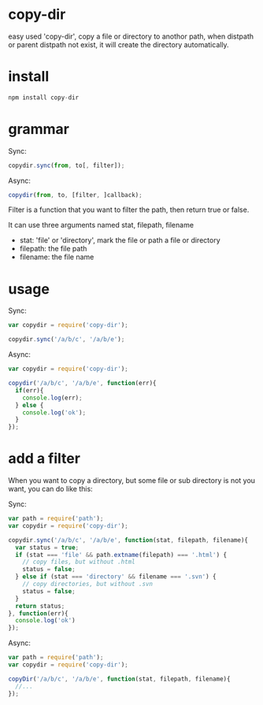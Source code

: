 # copy-dir

  easy used 'copy-dir', copy a file or directory to anothor path, when distpath or parent distpath not exist, it will create the directory automatically.

# install

```js
npm install copy-dir
```

# grammar

Sync:

```js
copydir.sync(from, to[, filter]);
```

Async:

```js
copydir(from, to, [filter, ]callback);
```

Filter is a function that you want to filter the path, then return true or false.

It can use three arguments named stat, filepath, filename

* stat: 'file' or 'directory', mark the file or path a file or directory
* filepath: the file path
* filename: the file name

# usage

Sync:

```js
var copydir = require('copy-dir');

copydir.sync('/a/b/c', '/a/b/e');
```

Async:

```js
var copydir = require('copy-dir');

copydir('/a/b/c', '/a/b/e', function(err){
  if(err){
    console.log(err);
  } else {
    console.log('ok');
  }
});
```

# add a filter

When you want to copy a directory, but some file or sub directory is not you want, you can do like this:

Sync:

```js
var path = require('path');
var copydir = require('copy-dir');

copydir.sync('/a/b/c', '/a/b/e', function(stat, filepath, filename){
  var status = true;
  if (stat === 'file' && path.extname(filepath) === '.html') {
    // copy files, but without .html
    status = false;
  } else if (stat === 'directory' && filename === '.svn') {
    // copy directories, but without .svn
    status = false;
  }
  return status;
}, function(err){
  console.log('ok')
});
```

Async:

```js
var path = require('path');
var copydir = require('copy-dir');

copyDir('/a/b/c', '/a/b/e', function(stat, filepath, filename){
  //...
});
```




